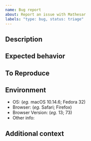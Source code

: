 ```yaml
---
name: Bug report
about: Report an issue with Mathesar
labels: "type: bug, status: triage"
---
```


## Description
<!-- A clear and concise description of what the bug is. -->

## Expected behavior
<!-- A clear and concise description of what you expected to happen. -->

## To Reproduce
<!-- How can we recreate this bug? Please try to provide a Minimal, Complete, and Verifiable (http://stackoverflow.com/help/mcve) example if code-related. -->

## Environment
 - OS: (_eg._ macOS 10.14.6; Fedora 32)
 - Browser: (_eg._ Safari; Firefox)
 - Browser Version: (_eg._ 13; 73)
 - Other info:

## Additional context
<!-- Add any other context about the problem or screenshots here. -->
